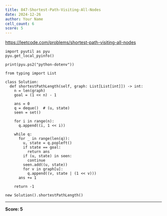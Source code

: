```yaml
---
title: 847-Shortest-Path-Visiting-All-Nodes
date: 2024-12-26
author: Your Name
cell_count: 6
score: 5
---
```


https://leetcode.com/problems/shortest-path-visiting-all-nodes


```
import pyutil as pyu
pyu.get_local_pyinfo()
```


```
print(pyu.ps2("python-dotenv"))
```


```
from typing import List
```


```
class Solution:
  def shortestPathLength(self, graph: List[List[int]]) -> int:
    n = len(graph)
    goal = (1 << n) - 1

    ans = 0
    q = deque()  # (u, state)
    seen = set()

    for i in range(n):
      q.append((i, 1 << i))

    while q:
      for _ in range(len(q)):
        u, state = q.popleft()
        if state == goal:
          return ans
        if (u, state) in seen:
          continue
        seen.add((u, state))
        for v in graph[u]:
          q.append((v, state | (1 << v)))
      ans += 1

    return -1
```


```
new Solution().shortestPathLength()
```


---
**Score: 5**